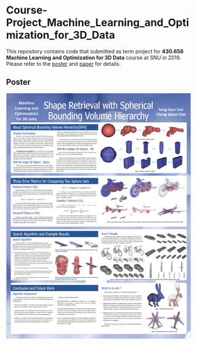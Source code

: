 # Course-Project_Machine_Learning_and_Optimization_for_3D_Data
This repository contains code that submitted as term project for **430.658 Machine Learning and Optimization for 3D Data** course at SNU in 2019.
Please refer to the [poster](https://github.com/SonSang/Course-Project_Machine_Learning_and_Optimization_for_3D_Data/blob/master/Paper/poster.pdf) and [paper](https://github.com/SonSang/Course-Project_Machine_Learning_and_Optimization_for_3D_Data/blob/master/Paper/Shape%20Retrieval%20with%20Spherical%20Bounding%20Volume%20Hierarchy.pdf) for details.

## Poster
<p align="center">
  <img src="Paper/poster.png">
</p>
